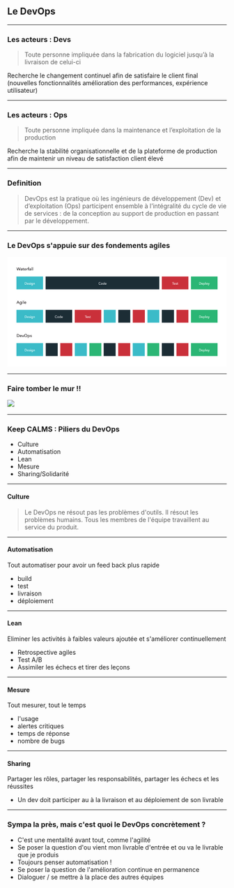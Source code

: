 ## Le DevOps

----

### Les acteurs : Devs
> Toute personne impliquée dans la fabrication du logiciel jusqu’à la livraison de celui-ci

Recherche le changement continuel afin de satisfaire le client final (nouvelles fonctionnalités amélioration des performances, expérience utilisateur)

----

### Les acteurs : Ops
> Toute personne impliquée dans la maintenance et l’exploitation de la production

Recherche la stabilité organisationnelle et de la plateforme de production afin de maintenir un niveau de satisfaction client élevé

----

### Definition
> DevOps est la pratique où les ingénieurs de développement (Dev) et d’exploitation (Ops) participent ensemble à l’intégralité du cycle de vie de services : de la conception au support de production en passant par le développement.

----

### Le DevOps s'appuie sur des fondements agiles

<img src="images/devops.jpg" style="background:none; border:none; box-shadow:none;"/>

----

### Faire tomber le mur !!
<img src="https://www.niceideas.ch/roller2/badtrash/mediaresource/ce967df5-4dca-4f37-a480-b683bd742259" style="background:none; border:none; box-shadow:none;" />

----

### Keep CALMS : Piliers du DevOps

* Culture
* Automatisation
* Lean 
* Mesure
* Sharing/Solidarité

---- 

#### Culture

> Le DevOps ne résout pas les problèmes d'outils. Il résout les problèmes humains.
Tous les membres de l'équipe travaillent au service du produit.

----

#### Automatisation

Tout automatiser pour avoir un feed back plus rapide
* build
* test
* livraison
* déploiement

----

#### Lean

Eliminer les activités à faibles valeurs ajoutée et s'améliorer continuellement
* Retrospective agiles
* Test A/B
* Assimiler les échecs et tirer des leçons

----

#### Mesure

Tout mesurer, tout le temps
* l'usage
* alertes critiques
* temps de réponse
* nombre de bugs

----

#### Sharing

Partager les rôles, partager les responsabilités, partager les échecs et les réussites
* Un dev doit participer au à la livraison et au déploiement de son livrable

----

### Sympa la près, mais c'est quoi le DevOps concrètement ?

* C'est une mentalité avant tout, comme l'agilité
* Se poser la question d'ou vient mon livrable d'entrée et ou va le livrable que je produis
* Toujours penser automatisation !
* Se poser la question de l'amélioration continue en permanence
* Dialoguer / se mettre à la place des autres équipes

